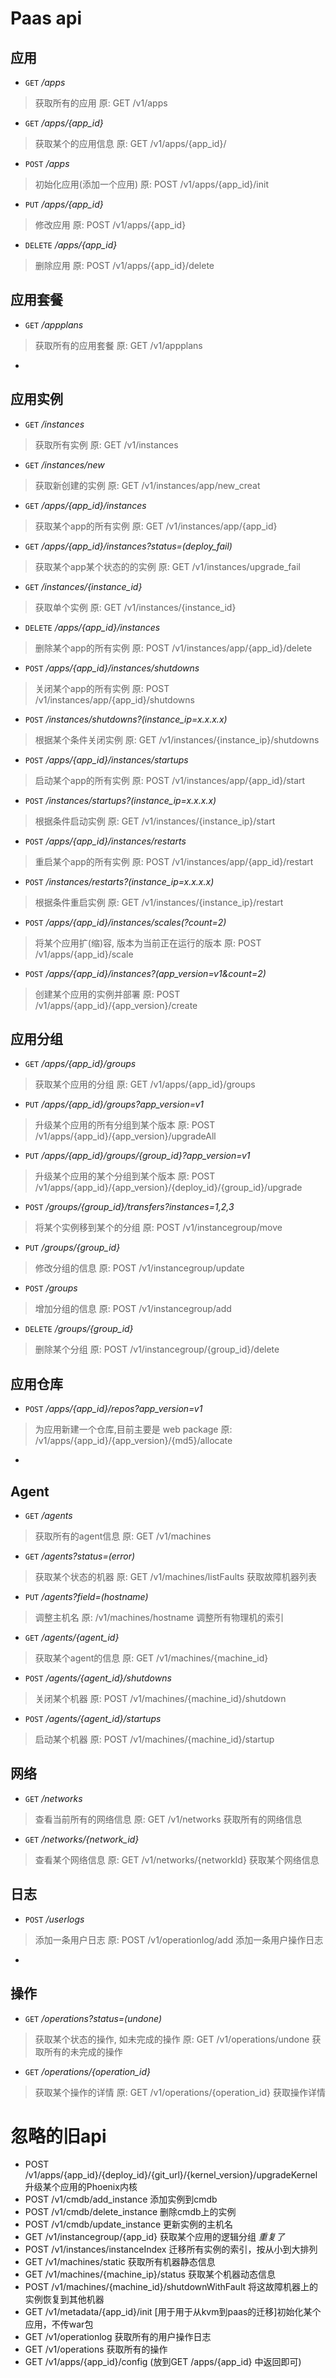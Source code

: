 # Paas api

## 应用
- `GET` */apps*
> 获取所有的应用
> 原: GET /v1/apps

- `GET` */apps/{app_id}*
> 获取某个的应用信息
> 原: GET /v1/apps/{app_id}/

- `POST` */apps*
> 初始化应用(添加一个应用)
> 原: POST /v1/apps/{app_id}/init

- `PUT` */apps/{app_id}*
> 修改应用
> 原: POST /v1/apps/{app_id}

- `DELETE` */apps/{app_id}*
> 删除应用
> 原: POST /v1/apps/{app_id}/delete


## 应用套餐
- `GET` */appplans*
> 获取所有的应用套餐
> 原: GET /v1/appplans

-   
>

## 应用实例
- `GET` */instances*
> 获取所有实例
> 原: GET /v1/instances

- `GET` */instances/new*
> 获取新创建的实例
> 原: GET /v1/instances/app/new_creat

- `GET` */apps/{app_id}/instances*
> 获取某个app的所有实例
> 原: GET /v1/instances/app/{app_id}

- `GET` */apps/{app_id}/instances?status=(deploy_fail)*
> 获取某个app某个状态的的实例
> 原: GET /v1/instances/upgrade_fail

- `GET` */instances/{instance_id}*
> 获取单个实例
> 原: GET /v1/instances/{instance_id}

- `DELETE` */apps/{app_id}/instances*
> 删除某个app的所有实例
> 原: POST /v1/instances/app/{app_id}/delete

- `POST` */apps/{app_id}/instances/shutdowns*
> 关闭某个app的所有实例
> 原: POST /v1/instances/app/{app_id}/shutdowns

- `POST` */instances/shutdowns?(instance_ip=x.x.x.x)*
> 根据某个条件关闭实例
> 原: GET /v1/instances/{instance_ip}/shutdowns

- `POST` */apps/{app_id}/instances/startups*
> 启动某个app的所有实例
> 原: POST /v1/instances/app/{app_id}/start

- `POST` */instances/startups?(instance_ip=x.x.x.x)*
> 根据条件启动实例
> 原: GET /v1/instances/{instance_ip}/start

- `POST` */apps/{app_id}/instances/restarts*
> 重启某个app的所有实例
> 原: POST /v1/instances/app/{app_id}/restart

- `POST` */instances/restarts?(instance_ip=x.x.x.x)*
> 根据条件重启实例
> 原: GET /v1/instances/{instance_ip}/restart

- `POST` */apps/{app_id}/instances/scales(?count=2)*
> 将某个应用扩(缩)容, 版本为当前正在运行的版本
> 原: POST /v1/apps/{app_id}/scale

- `POST` */apps/{app_id}/instances?(app_version=v1&count=2)*
> 创建某个应用的实例并部署
> 原: POST /v1/apps/{app_id}/{app_version}/create


## 应用分组
- `GET` */apps/{app_id}/groups*
> 获取某个应用的分组
> 原: GET /v1/apps/{app_id}/groups

- `PUT` */apps/{app_id}/groups?app_version=v1*
> 升级某个应用的所有分组到某个版本
> 原: POST /v1/apps/{app_id}/{app_version}/upgradeAll

- `PUT` */apps/{app_id}/groups/{group_id}?app_version=v1*
> 升级某个应用的某个分组到某个版本
> 原: POST /v1/apps/{app_id}/{app_version}/{deploy_id}/{group_id}/upgrade

- `POST` */groups/{group_id}/transfers?instances=1,2,3*
> 将某个实例移到某个的分组
> 原: POST /v1/instancegroup/move

- `PUT` */groups/{group_id}*
> 修改分组的信息
> 原: POST /v1/instancegroup/update

- `POST` */groups*
> 增加分组的信息
> 原: POST /v1/instancegroup/add

- `DELETE` */groups/{group_id}*
> 删除某个分组
> 原: POST /v1/instancegroup/{group_id}/delete


## 应用仓库
- `POST` */apps/{app_id}/repos?app_version=v1*
> 为应用新建一个仓库,目前主要是 web package
> 原: /v1/apps/{app_id}/{app_version}/{md5}/allocate 

-   
>

## Agent
- `GET` */agents*
> 获取所有的agent信息
> 原: GET /v1/machines

- `GET` */agents?status=(error)*
> 获取某个状态的机器
> 原: GET /v1/machines/listFaults 获取故障机器列表 

- `PUT` */agents?field=(hostname)*
> 调整主机名
> 原: /v1/machines/hostname 调整所有物理机的索引

- `GET` */agents/{agent_id}*
> 获取某个agent的信息
> 原: GET /v1/machines/{machine_id}

- `POST` */agents/{agent_id}/shutdowns*
> 关闭某个机器
> 原: POST /v1/machines/{machine_id}/shutdown

- `POST` */agents/{agent_id}/startups*
> 启动某个机器
> 原: POST /v1/machines/{machine_id}/startup


## 网络
- `GET` */networks*
> 查看当前所有的网络信息
> 原: GET /v1/networks 获取所有的网络信息

- `GET` */networks/{network_id}*
> 查看某个网络信息
> 原: GET /v1/networks/{networkId} 获取某个网络信息

## 日志
- `POST` */userlogs*
> 添加一条用户日志
> 原: POST /v1/operationlog/add 添加一条用户操作日志

-   
>

## 操作
- `GET` */operations?status=(undone)*
> 获取某个状态的操作, 如未完成的操作
> 原: GET /v1/operations/undone 获取所有的未完成的操作

- `GET` */operations/{operation_id}*
> 获取某个操作的详情
> 原: GET /v1/operations/{operation_id} 获取操作详情


# 忽略的旧api
- POST /v1/apps/{app_id}/{deploy_id}/{git_url}/{kernel_version}/upgradeKernel 升级某个应用的Phoenix内核
- POST /v1/cmdb/add_instance 添加实例到cmdb
- POST /v1/cmdb/delete_instance 删除cmdb上的实例
- POST /v1/cmdb/update_instance 更新实例的主机名
- GET /v1/instancegroup/{app_id} 获取某个应用的逻辑分组 *重复了*
- POST /v1/instances/instanceIndex 迁移所有实例的索引，按从小到大排列
- GET /v1/machines/static 获取所有机器静态信息
- GET /v1/machines/{machine_ip}/status 获取某个机器动态信息
- POST /v1/machines/{machine_id}/shutdownWithFault 将这故障机器上的实例恢复到其他机器
- GET /v1/metadata/{app_id}/init [用于用于从kvm到paas的迁移]初始化某个应用，不传war包
- GET /v1/operationlog 获取所有的用户操作日志
- GET /v1/operations 获取所有的操作
- GET /v1/apps/{app_id}/config (放到GET /apps/{app_id} 中返回即可)

